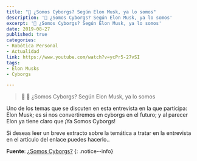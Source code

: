 ```yaml
---
title: "📰 ¿Somos Cyborgs? Según Elon Musk, ya lo somos"
description: '📰 ¿Somos Cyborgs? Según Elon Musk, ya lo somos'
excerpt: '📰 ¿Somos Cyborgs? Según Elon Musk, ya lo somos'
date: 2019-08-27
published: true
categories:
- Robótica Personal
- Actualidad
link: https://www.youtube.com/watch?v=ycPr5-27vSI
tags:
- Elon Musks
- Cyborgs

---
```

> 🤖 📰 ¿Somos Cyborgs? Según Elon Musk, ya lo somos

Uno de los temas que se discuten en esta entrevista en la que participa: Elon Musk; es si nos convertiremos en  cyborgs en el futuro; y al parecer Elon ya tiene claro que ¡Ya Somos Cyborgs!

Si deseas leer un breve extracto sobre la temática a tratar en la entrevista en el artículo del enlace puedes hacerlo..

**Fuente**: [¿Somos Cyborgs?](https://kevq.uk/are-we-cyborgs "Somos Cyborgs, afirmación de Elon Musk")
{: .notice--info}